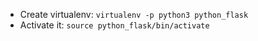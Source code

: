 * Create virtualenv:
`virtualenv -p python3 python_flask`
* Activate it: 
`source python_flask/bin/activate`
